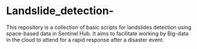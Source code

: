 # Landslide_detection-
This repository is a collection of basic scripts for landslides detection using space-based data in Sentinel Hub. It aims to facilitate working by Big-data in the cloud to attend for a rapid response after a disaster event.
